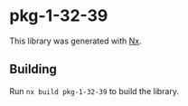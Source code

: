 # pkg-1-32-39

This library was generated with [Nx](https://nx.dev).

## Building

Run `nx build pkg-1-32-39` to build the library.
